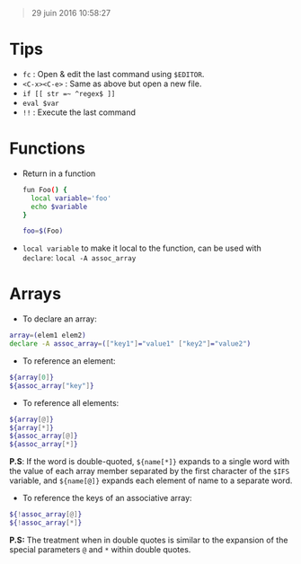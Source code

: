 > 29 juin 2016 10:58:27

# Tips

- `fc`          : Open & edit the last command using `$EDITOR`.
- `<C-x><C-e>`  : Same as above but open a new file.
- `if [[ str =~ ^regex$ ]]`
- `eval $var`
- `!!`          : Execute the last command

# Functions

- Return in a function
  ```sh
  fun Foo() {
    local variable='foo'
    echo $variable
  }

  foo=$(Foo)
  ```

- `local variable` to make it local to the function, can be used with `declare`: `local -A assoc_array`

# Arrays

- To declare an array:

```sh
array=(elem1 elem2)
declare -A assoc_array=(["key1"]="value1" ["key2"]="value2")
```

- To reference an element:

```sh
${array[0]}
${assoc_array["key"]}
```

- To reference all elements:

```sh
${array[@]}
${array[*]}
${assoc_array[@]}
${assoc_array[*]}
```

__P.S__: If the word is double-quoted, `${name[*]}` expands to a single word with the value of each array member separated by the first character of the `$IFS` variable, and `${name[@]}` expands each element of name to a separate word.

- To reference the keys of an associative array:

```sh
${!assoc_array[@]}
${!assoc_array[*]}
```

__P.S:__ The treatment when in double quotes is similar to the expansion of the special parameters `@` and `*` within double quotes.
